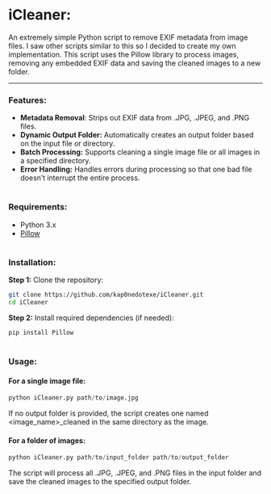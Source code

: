 # iCleaner:
An extremely simple Python script to remove EXIF metadata from image files. I saw other scripts similar to this so I decided to create my own implementation. This script uses the Pillow library to process images, removing any embedded EXIF data and saving the cleaned images to a new folder.

---

### Features:
- **Metadata Removal**: Strips out EXIF data from .JPG, .JPEG, and .PNG files.
- **Dynamic Output Folder:** Automatically creates an output folder based on the input file or directory.
- **Batch Processing:** Supports cleaning a single image file or all images in a specified directory.
- **Error Handling:** Handles errors during processing so that one bad file doesn’t interrupt the entire process.

#

### Requirements:
- Python 3.x
- [Pillow](https://python-pillow.org/)

#

### Installation:
**Step 1:** Clone the repository:
   ```bash
   git clone https://github.com/kap0nedotexe/iCleaner.git
   cd iCleaner
   ```
**Step 2:** Install required dependencies (if needed):
   ```python
   pip install Pillow
   ```

#

### Usage:
#### **For a single image file:**
   ```python
   python iCleaner.py path/to/image.jpg
   ```
If no output folder is provided, the script creates one named <image_name>_cleaned in the same directory as the image.
#### **For a folder of images:**
   ```python
   python iCleaner.py path/to/input_folder path/to/output_folder
   ```
The script will process all .JPG, .JPEG, and .PNG files in the input folder and save the cleaned images to the specified output folder.

